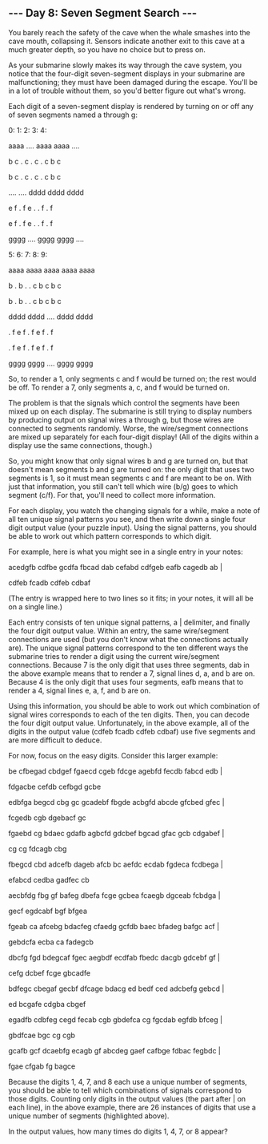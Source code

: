## --- Day 8: Seven Segment Search ---

You barely reach the safety of the cave when the whale smashes into the cave mouth, collapsing it. Sensors indicate another exit to this cave at a much greater depth, so you have no choice but to press on.



As your submarine slowly makes its way through the cave system, you notice that the four-digit seven-segment displays in your submarine are malfunctioning; they must have been damaged during the escape. You'll be in a lot of trouble without them, so you'd better figure out what's wrong.



Each digit of a seven-segment display is rendered by turning on or off any of seven segments named a through g:



  0:      1:      2:      3:      4:
  
   aaaa    ....    aaaa    aaaa    ....
 
 b    c  .    c  .    c  .    c  b    c

b    c  .    c  .    c  .    c  b    c

 ....    ....    dddd    dddd    dddd
 
 e    f  .    f  e    .  .    f  .    f

e    f  .    f  e    .  .    f  .    f

 gggg    ....    gggg    gggg    ....
 
 

  5:      6:      7:      8:      9:
  
   aaaa    aaaa    aaaa    aaaa    aaaa
 
 b    .  b    .  .    c  b    c  b    c

b    .  b    .  .    c  b    c  b    c

 dddd    dddd    ....    dddd    dddd
 
 .    f  e    f  .    f  e    f  .    f

.    f  e    f  .    f  e    f  .    f

 gggg    gggg    ....    gggg    gggg
 
 So, to render a 1, only segments c and f would be turned on; the rest would be off. To render a 7, only segments a, c, and f would be turned on.



The problem is that the signals which control the segments have been mixed up on each display. The submarine is still trying to display numbers by producing output on signal wires a through g, but those wires are connected to segments randomly. Worse, the wire/segment connections are mixed up separately for each four-digit display! (All of the digits within a display use the same connections, though.)



So, you might know that only signal wires b and g are turned on, but that doesn't mean segments b and g are turned on: the only digit that uses two segments is 1, so it must mean segments c and f are meant to be on. With just that information, you still can't tell which wire (b/g) goes to which segment (c/f). For that, you'll need to collect more information.



For each display, you watch the changing signals for a while, make a note of all ten unique signal patterns you see, and then write down a single four digit output value (your puzzle input). Using the signal patterns, you should be able to work out which pattern corresponds to which digit.



For example, here is what you might see in a single entry in your notes:



acedgfb cdfbe gcdfa fbcad dab cefabd cdfgeb eafb cagedb ab |

cdfeb fcadb cdfeb cdbaf

(The entry is wrapped here to two lines so it fits; in your notes, it will all be on a single line.)



Each entry consists of ten unique signal patterns, a | delimiter, and finally the four digit output value. Within an entry, the same wire/segment connections are used (but you don't know what the connections actually are). The unique signal patterns correspond to the ten different ways the submarine tries to render a digit using the current wire/segment connections. Because 7 is the only digit that uses three segments, dab in the above example means that to render a 7, signal lines d, a, and b are on. Because 4 is the only digit that uses four segments, eafb means that to render a 4, signal lines e, a, f, and b are on.



Using this information, you should be able to work out which combination of signal wires corresponds to each of the ten digits. Then, you can decode the four digit output value. Unfortunately, in the above example, all of the digits in the output value (cdfeb fcadb cdfeb cdbaf) use five segments and are more difficult to deduce.



For now, focus on the easy digits. Consider this larger example:



be cfbegad cbdgef fgaecd cgeb fdcge agebfd fecdb fabcd edb |

fdgacbe cefdb cefbgd gcbe

edbfga begcd cbg gc gcadebf fbgde acbgfd abcde gfcbed gfec |

fcgedb cgb dgebacf gc

fgaebd cg bdaec gdafb agbcfd gdcbef bgcad gfac gcb cdgabef |

cg cg fdcagb cbg

fbegcd cbd adcefb dageb afcb bc aefdc ecdab fgdeca fcdbega |

efabcd cedba gadfec cb

aecbfdg fbg gf bafeg dbefa fcge gcbea fcaegb dgceab fcbdga |

gecf egdcabf bgf bfgea

fgeab ca afcebg bdacfeg cfaedg gcfdb baec bfadeg bafgc acf |

gebdcfa ecba ca fadegcb

dbcfg fgd bdegcaf fgec aegbdf ecdfab fbedc dacgb gdcebf gf |

cefg dcbef fcge gbcadfe

bdfegc cbegaf gecbf dfcage bdacg ed bedf ced adcbefg gebcd |

ed bcgafe cdgba cbgef

egadfb cdbfeg cegd fecab cgb gbdefca cg fgcdab egfdb bfceg |

gbdfcae bgc cg cgb

gcafb gcf dcaebfg ecagb gf abcdeg gaef cafbge fdbac fegbdc |

fgae cfgab fg bagce

Because the digits 1, 4, 7, and 8 each use a unique number of segments, you should be able to tell which combinations of signals correspond to those digits. Counting only digits in the output values (the part after | on each line), in the above example, there are 26 instances of digits that use a unique number of segments (highlighted above).



In the output values, how many times do digits 1, 4, 7, or 8 appear?